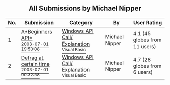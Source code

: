﻿<div align="center">

## All Submissions by Michael Nipper

</div>

No.  | Submission | Category | By   | User Rating
---- | ---------- | -------- | ---- | -----------
1 | [A\*Beginners API\*<br /><sup>2003-07-01 19:50:08</sup>](https://github.com/Planet-Source-Code/michael-nipper-a-beginners-api__1-46585) | [Windows API Call/ Explanation<br /><sup>Visual Basic</sup>](../ByCategory/windows-api-call-explanation__1-39.md) | Michael Nipper | 4.1 (45 globes from 11 users)
2 | [Defrag at certain time<br /><sup>2003-07-01 00:32:58</sup>](https://github.com/Planet-Source-Code/michael-nipper-defrag-at-certain-time__1-46544) | [Windows API Call/ Explanation<br /><sup>Visual Basic</sup>](../ByCategory/windows-api-call-explanation__1-39.md) | Michael Nipper | 4.7 (28 globes from 6 users)
